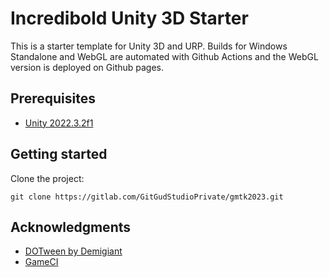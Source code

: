 # Incredibold Unity 3D Starter
This is a starter template for Unity 3D and URP.
Builds for Windows Standalone and WebGL are automated with Github Actions and the WebGL version is deployed on Github pages. 


## Prerequisites
- [Unity 2022.3.2f1](https://unity.com/releases/editor/whats-new/2022.3.2)

## Getting started

Clone the project:
```
git clone https://gitlab.com/GitGudStudioPrivate/gmtk2023.git
```

## Acknowledgments
- [DOTween by Demigiant](http://dotween.demigiant.com/)
- [GameCI](https://game.ci/)